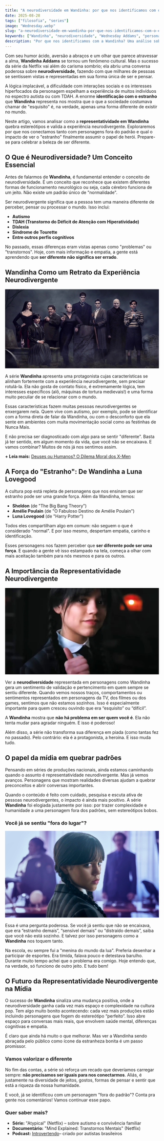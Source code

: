 ```yaml
---
title: "A neurodiversidade em Wandinha: por que nos identificamos com o estranho?"
date: 2025-08-28
tags: ["filosofia", "series"]
image: "Wednesday.webp"
slug: "a-neurodiversidade-em-wandinha-por-que-nos-identificamos-com-o-estranho"
keywords: ["Wandinha", "neurodiversidade", "Wednesday Addams", "personagens neurodivergentes", "Jenna Ortega"]
description: "Por que nos identificamos com a Wandinha? Uma análise sobre neurodiversidade e a força de ser estranho na cultura pop."
---
```


Com seu humor ácido, aversão a abraços e um olhar que parece atravessar a alma, **Wandinha Addams** se tornou um fenômeno cultural. Mas o sucesso da série da Netflix vai além do carisma sombrio; ela abriu uma conversa poderosa sobre **neurodiversidade**, fazendo com que milhares de pessoas se sentissem vistas e representadas em sua forma única de ser e pensar.

A lógica implacável, a dificuldade com interações sociais e os interesses hiperfocados da personagem espelham a experiência de muitos indivíduos no espectro autista ou com TDAH. A enorme **identificação com o estranho** que **Wandinha** representa nos mostra que o que a sociedade costumava chamar de "esquisito" é, na verdade, apenas uma forma diferente de existir no mundo.

Neste artigo, vamos analisar como a **representatividade em Wandinha** quebra estereótipos e valida a experiência neurodivergente. Exploraremos por que nos conectamos tanto com personagens fora do padrão e qual o impacto de ver o "estranho" finalmente assumir o papel de herói. Prepare-se para celebrar a beleza de ser diferente.

## O Que é Neurodiversidade? Um Conceito Essencial

Antes de falarmos de **Wandinha**, é fundamental entender o conceito de neurodiversidade. É um conceito que reconhece que existem diferentes formas de funcionamento neurológico ou seja, cada cérebro funciona de um jeito. Não existe um padrão único de "normalidade".

Ser neurodivergente significa que a pessoa tem uma maneira diferente de perceber, pensar ou processar o mundo. Isso inclui:

*   **Autismo**
*   **TDAH (Transtorno do Déficit de Atenção com Hiperatividade)**
*   **Dislexia**
*   **Síndrome de Tourette**
*   **Entre outros perfis cognitivos**

No passado, essas diferenças eram vistas apenas como "problemas" ou "transtornos". Hoje, com mais informação e empatia, a gente está aprendendo que **ser diferente não significa ser errado**.

## Wandinha Como um Retrato da Experiência Neurodivergente

![addamsfamily](wednesday-s2-addamsfamily.webp)

A série **Wandinha** apresenta uma protagonista cujas características se alinham fortemente com a experiência neurodivergente, sem precisar rotulá-la. Ela não gosta de contato físico, é extremamente lógica, tem interesses específicos (alô, máquinas de tortura medievais!) e uma forma muito peculiar de se relacionar com o mundo.

Essas características fazem muitas pessoas neurodivergentes se enxergarem nela. Quem vive com autismo, por exemplo, pode se identificar com a forma direta de falar da Wandinha, ou com o desconforto que ela sente em ambientes com muita movimentação social como as festinhas de Nunca Mais.

E não precisa ser diagnosticado com algo para se sentir "diferente". Basta já ter sentido, em algum momento da vida, que você não se encaixava. E vamos combinar? Muitos de nós já nos sentimos assim.

**+ Leia mais:** [Deuses ou Humanos? O Dilema Moral dos X-Men](/deuses-ou-humanos-o-dilema-moral-dos-x-men/)

## A Força do "Estranho": De Wandinha a Luna Lovegood

A cultura pop está repleta de personagens que nos ensinam que ser estranho pode ser uma grande força. Além da Wandinha, temos:

*   **Sheldon** (de "The Big Bang Theory")
*   **Amélie Poulain** (de "O Fabuloso Destino de Amélie Poulain")
*   **Luna Lovegood** (de "Harry Potter")

Todos eles compartilham algo em comum: não seguem o que é considerado "normal". E por isso mesmo, despertam empatia, carinho e identificação.

Esses personagens nos fazem perceber que **ser diferente pode ser uma força**. E quando a gente vê isso estampado na tela, começa a olhar com mais aceitação também para nós mesmos e para os outros.

## A Importância da Representatividade Neurodivergente

![Wednesday](Wednesday-Thumbs-Up.webp)

Ver a **neurodiversidade** representada em personagens como Wandinha gera um sentimento de validação e pertencimento em quem sempre se sentiu diferente. Quando vemos nossos traços, comportamentos ou sentimentos representados em personagens da TV, dos filmes ou dos games, sentimos que não estamos sozinhos. Isso é especialmente importante para quem cresceu ouvindo que era “esquisito” ou “difícil”.

A **Wandinha** mostra que **não há problema em ser quem você é**. Ela não tenta mudar para agradar ninguém. E isso é poderoso!

Além disso, a série não transforma sua diferença em piada (como tantas fez no passado). Pelo contrário: ela é a protagonista, a heroína. E isso muda tudo.

## O papel da mídia em quebrar padrões

Pensando em séries de produções nacionais, ainda estamos caminhando quando o assunto é representatividade neurodivergente. Mas já vemos avanços. Personagens que mostram realidades diversas ajudam a quebrar preconceitos e abrir conversas importantes.

Quando o conteúdo é feito com cuidado, pesquisa e escuta ativa de pessoas neurodivergentes, o impacto é ainda mais positivo. A série **Wandinha** foi elogiada justamente por isso: por trazer complexidade e humanidade a uma personagem fora dos padrões, sem estereótipos bobos.

### Você já se sentiu "fora do lugar"?

![Jenna-Ortega](Jenna-Ortega.webp)

Essa é uma pergunta poderosa. Se você já sentiu que não se encaixava, que era “estranho demais”, “sensível demais” ou “distraído demais”, saiba que você não está sozinho. E talvez por isso personagens como a **Wandinha** nos toquem tanto.

Na escola, eu sempre fui a "menina do mundo da lua". Preferia desenhar a participar de esportes. Era tímida, falava pouco e detestava barulho. Durante muito tempo achei que o problema era comigo. Hoje entendo que, na verdade, só funciono de outro jeito. E tudo bem!

## O Futuro da Representatividade Neurodivergente na Mídia

O sucesso de **Wandinha** sinaliza uma mudança positiva, onde a neurodiversidade ganha cada vez mais espaço e complexidade na cultura pop. Tem algo muito bonito acontecendo: cada vez mais produções estão incluindo personagens que fogem do estereótipo “perfeito”. Isso abre espaço para conversas mais reais, que envolvem saúde mental, diferenças cognitivas e empatia.

É claro que ainda há muito o que melhorar. Mas ver a Wandinha sendo abraçada pelo público como ícone da estranheza bonita é um passo promissor.

### Vamos valorizar o diferente

No fim das contas, a série só reforça um recado que deveríamos carregar sempre: **não precisamos ser iguais para nos conectarmos**. Aliás, é justamente na diversidade de jeitos, gostos, formas de pensar e sentir que está a riqueza da nossa humanidade.

E você, já se identificou com um personagem "fora do padrão"? Conta pra gente nos comentários! Vamos continuar esse papo.

### Quer saber mais?

*   **Série:** "Atypical" (Netflix) – sobre autismo e convivência familiar
*   **Documentário:** "Mind Explained: Transtornos Mentais" (Netflix)
*   **Podcast:** [Introvertendo](https://www.introvertendo.com.br/)– criado por autistas brasileiros